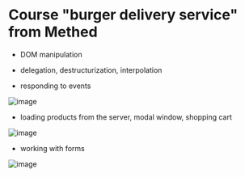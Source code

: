# Course "burger delivery service" from Methed

* DOM manipulation

* delegation, destructurization, interpolation

* responding to events

![image](https://user-images.githubusercontent.com/85391921/206903923-e469fb34-39ef-4a02-80eb-2edc66faf1b5.png)

* loading products from the server, modal window, shopping cart

![image](https://user-images.githubusercontent.com/85391921/206903982-36011877-a0f5-4ddc-b745-8ba026f16514.png)

* working with forms

![image](https://user-images.githubusercontent.com/85391921/206904031-9774d942-94c9-404e-8873-f716fc7e06c6.png)
